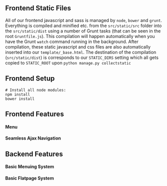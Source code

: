 ## Frontend Static Files

All of our frontend javascript and sass is managed by `node`, `bower` and `grunt`.
Everything is compiled and minified etc. from the `src/static/src` folder into the
`src/static/dist` using a number of Grunt tasks (that can be seen in the root
`Gruntfile.js`). This compilation will happen automatically when you have the
Grunt `watch` command running in the background. After compilation, these static
javascript and css files are also automatically inserted into our `template/_base.html`.
The destination of the compilation (`src/static/dist`) is corresponds to our
`STATIC_DIRS` setting which all gets copied to `STATIC_ROOT` upon `python manage.py
collectstatic`

## Frontend Setup

    # Install all node modules:
    npm install
    bower install


## Frontend Features

#### Menu


#### Seamless Ajax Navigation


## Backend Features

#### Basic Menuing System

#### Basic Flatpage System
